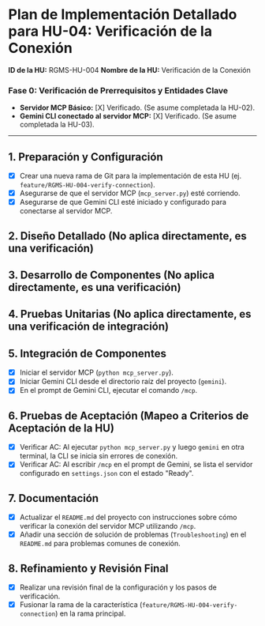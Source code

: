 # Plan de Implementación Detallado para HU-04: Verificación de la Conexión

**ID de la HU:** RGMS-HU-004
**Nombre de la HU:** Verificación de la Conexión

### Fase 0: Verificación de Prerrequisitos y Entidades Clave

*   **Servidor MCP Básico:** [X] Verificado. (Se asume completada la HU-02).
*   **Gemini CLI conectado al servidor MCP:** [X] Verificado. (Se asume completada la HU-03).

---

## 1. Preparación y Configuración

- [X] Crear una nueva rama de Git para la implementación de esta HU (ej. `feature/RGMS-HU-004-verify-connection`).
- [X] Asegurarse de que el servidor MCP (`mcp_server.py`) esté corriendo.
- [X] Asegurarse de que Gemini CLI esté iniciado y configurado para conectarse al servidor MCP.

## 2. Diseño Detallado (No aplica directamente, es una verificación)

## 3. Desarrollo de Componentes (No aplica directamente, es una verificación)

## 4. Pruebas Unitarias (No aplica directamente, es una verificación de integración)

## 5. Integración de Componentes

- [X] Iniciar el servidor MCP (`python mcp_server.py`).
- [X] Iniciar Gemini CLI desde el directorio raíz del proyecto (`gemini`).
- [X] En el prompt de Gemini CLI, ejecutar el comando `/mcp`.

## 6. Pruebas de Aceptación (Mapeo a Criterios de Aceptación de la HU)

- [X] Verificar AC: Al ejecutar `python mcp_server.py` y luego `gemini` en otra terminal, la CLI se inicia sin errores de conexión.
- [X] Verificar AC: Al escribir `/mcp` en el prompt de Gemini, se lista el servidor configurado en `settings.json` con el estado "Ready".

## 7. Documentación

- [X] Actualizar el `README.md` del proyecto con instrucciones sobre cómo verificar la conexión del servidor MCP utilizando `/mcp`.
- [X] Añadir una sección de solución de problemas (`Troubleshooting`) en el `README.md` para problemas comunes de conexión.

## 8. Refinamiento y Revisión Final

- [X] Realizar una revisión final de la configuración y los pasos de verificación.
- [X] Fusionar la rama de la característica (`feature/RGMS-HU-004-verify-connection`) en la rama principal.
